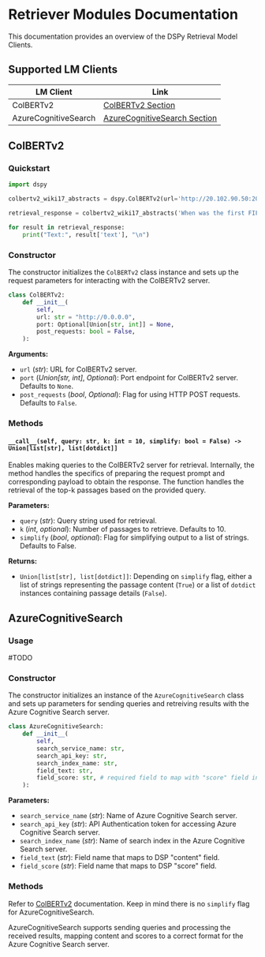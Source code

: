 # Retriever Modules Documentation

This documentation provides an overview of the DSPy Retrieval Model Clients.

## Supported LM Clients

| LM Client | Link |
| --- | --- |
| ColBERTv2 | [ColBERTv2 Section](#ColBERTv2) |
| AzureCognitiveSearch | [AzureCognitiveSearch Section](#AzureCognitiveSearch) |

## ColBERTv2

### Quickstart

```python
import dspy

colbertv2_wiki17_abstracts = dspy.ColBERTv2(url='http://20.102.90.50:2017/wiki17_abstracts')

retrieval_response = colbertv2_wiki17_abstracts('When was the first FIFA World Cup held?', k=5)

for result in retrieval_response:
    print("Text:", result['text'], "\n")
```


### Constructor

The constructor initializes the `ColBERTv2` class instance and sets up the request parameters for interacting with the ColBERTv2 server.

```python
class ColBERTv2:
    def __init__(
        self,
        url: str = "http://0.0.0.0",
        port: Optional[Union[str, int]] = None,
        post_requests: bool = False,
    ):
```

**Arguments:**
- `url` (_str_): URL for ColBERTv2 server.
- `port` (_Union[str, int]_, _Optional_): Port endpoint for ColBERTv2 server. Defaults to `None`.
- `post_requests` (_bool_, _Optional_): Flag for using HTTP POST requests. Defaults to `False`.

### Methods

#### `__call__(self, query: str, k: int = 10, simplify: bool = False) -> Union[list[str], list[dotdict]]`

Enables making queries to the ColBERTv2 server for retrieval. Internally, the method handles the specifics of preparing the request prompt and corresponding payload to obtain the response. The function handles the retrieval of the top-k passages based on the provided query.

**Parameters:**
- `query` (_str_): Query string used for retrieval.
- `k` (_int_, _optional_): Number of passages to retrieve. Defaults to 10.
- `simplify` (_bool_, _optional_): Flag for simplifying output to a list of strings. Defaults to False.

**Returns:**
- `Union[list[str], list[dotdict]]`: Depending on `simplify` flag, either a list of strings representing the passage content (`True`) or a list of `dotdict` instances containing passage details (`False`).

## AzureCognitiveSearch

### Usage

#TODO

### Constructor

The constructor initializes an instance of the `AzureCognitiveSearch` class and sets up parameters for sending queries and retreiving results  with the Azure Cognitive Search server.

```python
class AzureCognitiveSearch:
    def __init__(
        self,
        search_service_name: str,
        search_api_key: str,
        search_index_name: str,
        field_text: str,
        field_score: str, # required field to map with "score" field in dsp framework
    ):
```

**Parameters:**
- `search_service_name` (_str_): Name of Azure Cognitive Search server.
- `search_api_key` (_str_): API Authentication token for accessing Azure Cognitive Search server.
- `search_index_name` (_str_): Name of search index in the Azure Cognitive Search server.
- `field_text` (_str_): Field name that maps to DSP "content" field.
- `field_score` (_str_): Field name that maps to DSP "score" field.

### Methods

Refer to [ColBERTv2](#ColBERTv2) documentation. Keep in mind there is no `simplify` flag for AzureCognitiveSearch.

AzureCognitiveSearch supports sending queries and processing the received results, mapping content and scores to a correct format for the Azure Cognitive Search server.